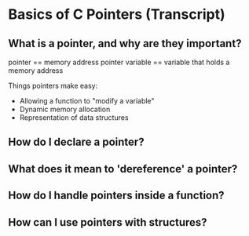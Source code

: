 Basics of C Pointers (Transcript)
=================================


What is a pointer, and why are they important?
----------------------------------------------

pointer == memory address
pointer variable == variable that holds a memory address

Things pointers make easy:

* Allowing a function to "modify a variable"
* Dynamic memory allocation
* Representation of data structures

How do I declare a pointer?
---------------------------



What does it mean to 'dereference' a pointer?
---------------------------------------------

How do I handle pointers inside a function?
-------------------------------------------


How can I use pointers with structures?
---------------------------------------
